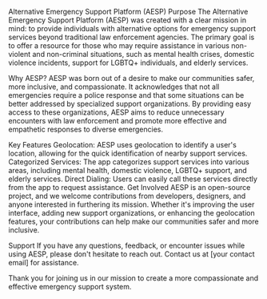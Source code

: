 Alternative Emergency Support Platform (AESP)
Purpose
The Alternative Emergency Support Platform (AESP) was created with a clear mission in mind: to provide individuals with alternative options for emergency support services beyond traditional law enforcement agencies. The primary goal is to offer a resource for those who may require assistance in various non-violent and non-criminal situations, such as mental health crises, domestic violence incidents, support for LGBTQ+ individuals, and elderly services.

Why AESP?
AESP was born out of a desire to make our communities safer, more inclusive, and compassionate. It acknowledges that not all emergencies require a police response and that some situations can be better addressed by specialized support organizations. By providing easy access to these organizations, AESP aims to reduce unnecessary encounters with law enforcement and promote more effective and empathetic responses to diverse emergencies.

Key Features
Geolocation: AESP uses geolocation to identify a user's location, allowing for the quick identification of nearby support services.
Categorized Services: The app categorizes support services into various areas, including mental health, domestic violence, LGBTQ+ support, and elderly services.
Direct Dialing: Users can easily call these services directly from the app to request assistance.
Get Involved
AESP is an open-source project, and we welcome contributions from developers, designers, and anyone interested in furthering its mission. Whether it's improving the user interface, adding new support organizations, or enhancing the geolocation features, your contributions can help make our communities safer and more inclusive.

Support
If you have any questions, feedback, or encounter issues while using AESP, please don't hesitate to reach out. Contact us at [your contact email] for assistance.

Thank you for joining us in our mission to create a more compassionate and effective emergency support system.
